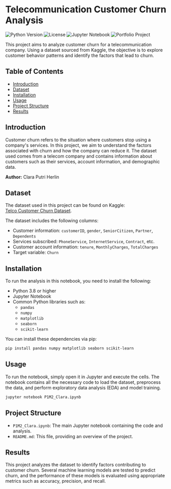 
# Telecommunication Customer Churn Analysis
![Python Version](https://img.shields.io/badge/python-3.8%2B-blue)
![License](https://img.shields.io/badge/license-MIT-green)
![Jupyter Notebook](https://img.shields.io/badge/Jupyter-Notebook-orange)
![Portfolio Project](https://img.shields.io/badge/portfolio-project-important)

This project aims to analyze customer churn for a telecommunication company. Using a dataset sourced from Kaggle, the objective is to explore customer behavior patterns and identify the factors that lead to churn.

## Table of Contents
- [Introduction](#introduction)
- [Dataset](#dataset)
- [Installation](#installation)
- [Usage](#usage)
- [Project Structure](#project-structure)
- [Results](#results)


## Introduction

Customer churn refers to the situation where customers stop using a company's services. In this project, we aim to understand the factors associated with churn and how the company can reduce it. The dataset used comes from a telecom company and contains information about customers such as their services, account information, and demographic data.

**Author:** Clara Putri Herlin  

## Dataset

The dataset used in this project can be found on Kaggle:  
[Telco Customer Churn Dataset](https://www.kaggle.com/datasets/blastchar/telco-customer-churn).

The dataset includes the following columns:
- Customer information: `customerID`, `gender`, `SeniorCitizen`, `Partner`, `Dependents`
- Services subscribed: `PhoneService`, `InternetService`, `Contract`, etc.
- Customer account information: `tenure`, `MonthlyCharges`, `TotalCharges`
- Target variable: `Churn`

## Installation

To run the analysis in this notebook, you need to install the following:

- Python 3.8 or higher
- Jupyter Notebook
- Common Python libraries such as:
  - `pandas`
  - `numpy`
  - `matplotlib`
  - `seaborn`
  - `scikit-learn`

You can install these dependencies via pip:

```bash
pip install pandas numpy matplotlib seaborn scikit-learn
```

## Usage

To run the notebook, simply open it in Jupyter and execute the cells. The notebook contains all the necessary code to load the dataset, preprocess the data, and perform exploratory data analysis (EDA) and model training.

```bash
jupyter notebook P1M2_Clara.ipynb
```

## Project Structure

- `P1M2_Clara.ipynb`: The main Jupyter notebook containing the code and analysis.
- `README.md`: This file, providing an overview of the project.

## Results

This project analyzes the dataset to identify factors contributing to customer churn. Several machine learning models are tested to predict churn, and the performance of these models is evaluated using appropriate metrics such as accuracy, precision, and recall.
